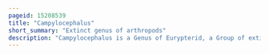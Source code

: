 ```yaml
---
pageid: 15208539
title: "Campylocephalus"
short_summary: "Extinct genus of arthropods"
description: "Campylocephalus is a Genus of Eurypterid, a Group of extinct aquatic Arthropods. Fossils of Campylocephalus have been discovered in Deposits from the carboniferous Period of the czech Republic to the permian Period of Russia. The generic Name is composed of the greek Words curving and meaning Head."
---
```

